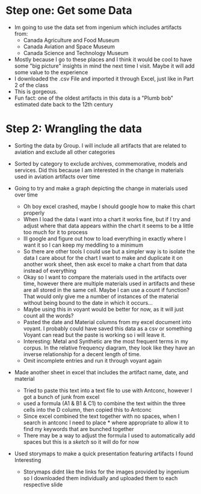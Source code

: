 # Step one: Get some Data

- Im going to use the data set from ingenium which includes artifacts from:
  - Canada Agriculture and Food Museum
  - Canada Aviation and Space Museum
  - Canada Science and Technology Museum
- Mostly because I go to these places and I think it would be cool to have some "big picture" insights in mind the next time I visit. Maybe it will add some value to the experience
- I downloaded the .csv File and imported it through Excel, just like in Part 2 of the class
- This is gorgeous.
- Fun fact: one of the oldest artifacts in this data is a "Plumb bob" estimated date back to the 12th century

# Step 2: Wrangling the data

- Sorting the data by Group. I will include all artifacts that are related to aviation and exclude all other categories
- Sorted by category to exclude archives, commemorative, models and services. Did this because I am interested in the change in materials used in aviation artifacts over time
- Going to try and make a graph depicting the change in materials used over time
  - Oh boy excel crashed, maybe I should google how to make this chart properly
  - When I load the data I want into a chart it works fine, but if I try and adjust where that data appears within the chart it seems to be a little too much for it to process
  - Ill google and figure out how to load everything in exactly where I want it so I can keep my meddling to a minimum
  - So there are other tools I could use but a simpler way is to isolate the data I care about for the chart I want to make and duplicate it on another work sheet, then ask excel to make a chart from that data instead of everything
  - Okay so I want to compare the materials used in the artifacts over time, however there are multiple materials used in artifacts and these are all stored in the same cell. Maybe I can use a count if function? That would only give me a number of instances of the material without being bound to the date in which it occurs...
  - Maybe using this in voyant would be better for now, as it will just count all the words?
  - Pasted the date and Material columns from my excel document into voyant. I probably could have saved this data as a csv or something Voyant can read but the paste is working so i will leave it.
  - Interesting: Metal and Synthetic are the most frequent terms in my corpus. In the relative frequency diagram, they look like they have an inverse relationship for a decent length of time.
  - Omit incomplete entries and run it through voyant again

- Made another sheet in excel that includes the artifact name, date, and material
  - Tried to paste this text into a text file to use with Antconc, however I got a bunch of junk from excel
  - used a formula (A1 & B1 & C1) to combine the text within the three cells into the D column, then copied this to Antconc
  - Since excel combined the text together with no spaces, when I search in antconc I need to place * where appropriate to allow it to find my keywords that are bunched together
  - There may be a way to adjust the formula I used to automatically add spaces but this is a *sketch* so it will do for now

- Used storymaps to make a quick presentation featuring artifacts I found Interesting
  - Storymaps didnt like the links for the images provided by ingenium so I downloaded them individually and uploaded them to each respective slide
